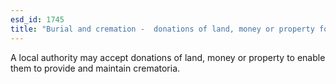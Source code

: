 ```yaml
---
esd_id: 1745
title: "Burial and cremation -  donations of land, money or property for crematoria"
---
```


A local authority may accept donations of land, money or property to enable them to provide and maintain crematoria.

